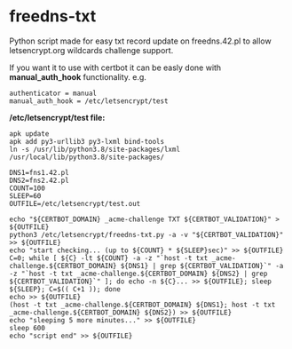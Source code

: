 # freedns-txt
Python script made for easy txt record update on freedns.42.pl to allow letsencrypt.org wildcards challenge support.

If you want it to use with certbot it can be easly done with **manual_auth_hook** functionality.
e.g.

```
authenticator = manual
manual_auth_hook = /etc/letsencrypt/test
```

**/etc/letsencrypt/test file:**
  
```
apk update
apk add py3-urllib3 py3-lxml bind-tools
ln -s /usr/lib/python3.8/site-packages/lxml /usr/local/lib/python3.8/site-packages/

DNS1=fns1.42.pl
DNS2=fns2.42.pl
COUNT=100
SLEEP=60
OUTFILE=/etc/letsencrypt/test.out

echo "${CERTBOT_DOMAIN} _acme-challenge TXT ${CERTBOT_VALIDATION}" > ${OUTFILE}
python3 /etc/letsencrypt/freedns-txt.py -a -v "${CERTBOT_VALIDATION}" >> ${OUTFILE}
echo "start checking... (up to ${COUNT} * ${SLEEP}sec)" >> ${OUTFILE}
C=0; while [ ${C} -lt ${COUNT} -a -z "`host -t txt _acme-challenge.${CERTBOT_DOMAIN} ${DNS1} | grep ${CERTBOT_VALIDATION}`" -a -z "`host -t txt _acme-challenge.${CERTBOT_DOMAIN} ${DNS2} | grep ${CERTBOT_VALIDATION}`" ]; do echo -n ${C}... >> ${OUTFILE}; sleep ${SLEEP}; C=$(( C+1 )); done
echo >> ${OUTFILE}
(host -t txt _acme-challenge.${CERTBOT_DOMAIN} ${DNS1}; host -t txt _acme-challenge.${CERTBOT_DOMAIN} ${DNS2}) >> ${OUTFILE}
echo "sleeping 5 more minutes..." >> ${OUTFILE}
sleep 600
echo "script end" >> ${OUTFILE}
```
